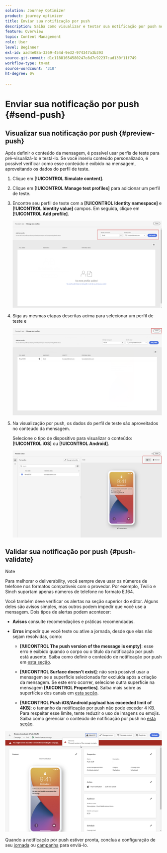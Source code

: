 ```yaml
---
solution: Journey Optimizer
product: journey optimizer
title: Enviar sua notificação por push
description: Saiba como visualizar e testar sua notificação por push no Journey Otimizer
feature: Overview
topic: Content Management
role: User
level: Beginner
exl-id: aad4e08a-3369-454d-9e32-974347a3b393
source-git-commit: d1c11881654580247e8d7c92237cad130f11f749
workflow-type: tm+mt
source-wordcount: '310'
ht-degree: 0%

---
```


# Enviar sua notificação por push {#send-push}

## Visualizar sua notificação por push {#preview-push}

Após definir o conteúdo da mensagem, é possível usar perfis de teste para pré-visualizá-lo e testá-lo. Se você inseriu conteúdo personalizado, é possível verificar como esse conteúdo é exibido na mensagem, aproveitando os dados do perfil de teste.

1. Clique em **[!UICONTROL Simulate content]**.

1. Clique em **[!UICONTROL Manage test profiles]** para adicionar um perfil de teste.

1. Encontre seu perfil de teste com a **[!UICONTROL Identity namespace]** e **[!UICONTROL Identity value]** campos. Em seguida, clique em **[!UICONTROL Add profile]**.

   ![](assets/push_preview_1.png)

1. Siga as mesmas etapas descritas acima para selecionar um perfil de teste e

   ![](assets/push_preview_2.png)

1. Na visualização por push, os dados do perfil de teste são aproveitados no conteúdo da mensagem.

   Selecione o tipo de dispositivo para visualizar o conteúdo: **[!UICONTROL iOS]** ou **[!UICONTROL Android]**.

   ![](assets/push_preview_3.png)

## Validar sua notificação por push {#push-validate}

>[!NOTE]
>
> Para melhorar o deliverability, você sempre deve usar os números de telefone nos formatos compatíveis com o provedor. Por exemplo, Twilio e Sinch suportam apenas números de telefone no formato E.164.

Você também deve verificar os alertas na seção superior do editor.  Alguns deles são avisos simples, mas outros podem impedir que você use a mensagem. Dois tipos de alertas podem acontecer:

* **Avisos** consulte recomendações e práticas recomendadas.

* **Erros** impedir que você teste ou ative a jornada, desde que elas não sejam resolvidas, como:

   * **[!UICONTROL The push version of the message is empty]**: esse erro é exibido quando o corpo ou o título da notificação por push está ausente. Saiba como definir o conteúdo de notificação por push em [esta seção](create-push.md).

   * **[!UICONTROL Surface doesn't exist]**: não será possível usar a mensagem se a superfície selecionada for excluída após a criação da mensagem. Se este erro ocorrer, selecione outra superfície na mensagem **[!UICONTROL Properties]**. Saiba mais sobre as superfícies dos canais em [esta seção](../configuration/channel-surfaces.md).

   * **[!UICONTROL Push iOS/Android payload has exceeded limit of 4KB]**: o tamanho da notificação por push não pode exceder 4 KB. Para respeitar esse limite, tente reduzir o uso de imagens ou emojis. Saiba como gerenciar o conteúdo de notificação por push no [esta seção](../push/create-push.md).

![](assets/push_alert.png)

Quando a notificação por push estiver pronta, conclua a configuração de seu [jornada](../building-journeys/journey-gs.md) ou [campanha](../campaigns/create-campaign.md) para enviá-lo.
